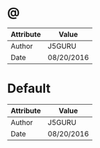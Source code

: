 # @
| Attribute | Value |
| ---  | ---     |
| Author | J5GURU |
| Date | 08/20/2016 |
# Default
| Attribute | Value |
| ---  | ---     |
| Author | J5GURU |
| Date | 08/20/2016 |
